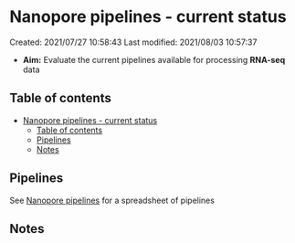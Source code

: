 # Nanopore pipelines - current status

Created: 2021/07/27 10:58:43
Last modified: 2021/08/03 10:57:37

- **Aim:** Evaluate the current pipelines available for processing **RNA-seq** data

## Table of contents

- [Nanopore pipelines - current status](#nanopore-pipelines---current-status)
  - [Table of contents](#table-of-contents)
  - [Pipelines](#pipelines)
  - [Notes](#notes)

## Pipelines

See [Nanopore pipelines](./nanopore_pipelines.csv) for a spreadsheet of pipelines

## Notes
